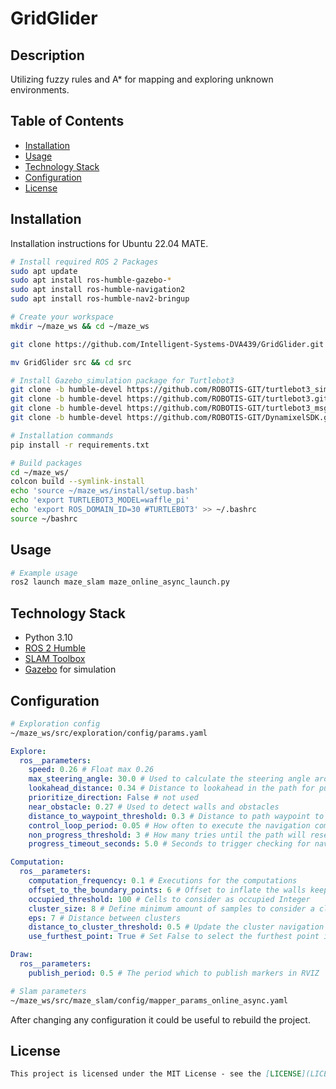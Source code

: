 # GridGlider

## Description

Utilizing fuzzy rules and A* for mapping and exploring unknown environments.

## Table of Contents

- [Installation](#installation)
- [Usage](#usage)
- [Technology Stack](#technology-stack)
- [Configuration](#configuration)
- [License](#license)

## Installation
Installation instructions for Ubuntu 22.04 MATE.

```bash
# Install required ROS 2 Packages
sudo apt update
sudo apt install ros-humble-gazebo-*
sudo apt install ros-humble-navigation2
sudo apt install ros-humble-nav2-bringup

# Create your workspace
mkdir ~/maze_ws && cd ~/maze_ws

git clone https://github.com/Intelligent-Systems-DVA439/GridGlider.git

mv GridGlider src && cd src

# Install Gazebo_simulation package for Turtlebot3
git clone -b humble-devel https://github.com/ROBOTIS-GIT/turtlebot3_simulations.git
git clone -b humble-devel https://github.com/ROBOTIS-GIT/turtlebot3.git
git clone -b humble-devel https://github.com/ROBOTIS-GIT/turtlebot3_msgs.git
git clone -b humble-devel https://github.com/ROBOTIS-GIT/DynamixelSDK.git

# Installation commands
pip install -r requirements.txt

# Build packages
cd ~/maze_ws/
colcon build --symlink-install
echo 'source ~/maze_ws/install/setup.bash'
echo 'export TURTLEBOT3_MODEL=waffle_pi'
echo 'export ROS_DOMAIN_ID=30 #TURTLEBOT3' >> ~/.bashrc
source ~/bashrc
```

## Usage

```bash
# Example usage
ros2 launch maze_slam maze_online_async_launch.py
```

## Technology Stack

- Python 3.10
- [ROS 2 Humble](https://docs.ros.org/en/humble/index.html)
- [SLAM Toolbox](https://github.com/SteveMacenski/slam_toolbox)
- [Gazebo](https://classic.gazebosim.org/) for simulation

## Configuration
```bash
# Exploration config
~/maze_ws/src/exploration/config/params.yaml
```
```yaml
Explore:
  ros__parameters:
    speed: 0.26 # Float max 0.26
    max_steering_angle: 30.0 # Used to calculate the steering angle around corners
    lookahead_distance: 0.34 # Distance to lookahead in the path for pure pursuit
    prioritize_direction: False # not used
    near_obstacle: 0.27 # Used to detect walls and obstacles
    distance_to_waypoint_threshold: 0.3 # Distance to path waypoint to consider reached
    control_loop_period: 0.05 # How often to execute the navigation commands
    non_progress_threshold: 3 # How many tries until the path will reset
    progress_timeout_seconds: 5.0 # Seconds to trigger checking for navigation towards goal

Computation:
  ros__parameters:
    computation_frequency: 0.1 # Executions for the computations
    offset_to_the_boundary_points: 6 # Offset to inflate the walls keep below 6
    occupied_threshold: 100 # Cells to consider as occupied Integer
    cluster_size: 8 # Define minimum amount of samples to consider a cluster
    eps: 7 # Distance between clusters
    distance_to_cluster_threshold: 0.5 # Update the cluster navigation goal when the robot are this distance to the cluster
    use_furthest_point: True # Set False to select the furthest point in the nearest cluster, True for centroid

Draw:
  ros__parameters:
    publish_period: 0.5 # The period which to publish markers in RVIZ

```
```bash
# Slam parameters
~/maze_ws/src/maze_slam/config/mapper_params_online_async.yaml

```
After changing any configuration it could be useful to rebuild the project.

## License

```markdown
This project is licensed under the MIT License - see the [LICENSE](LICENSE) file for details.
```
